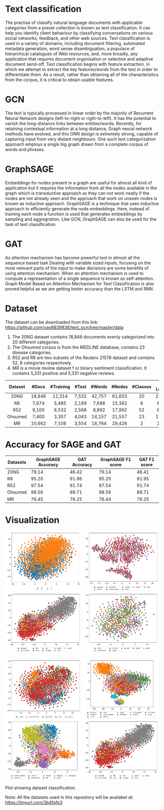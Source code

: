 # Text classification
The practise of classify natural language documents with applicable categories from a preset collection is known as text classification. It can help you identify client behaviour by classifying conversations on various social networks, feedback, and other web sources. Text classification is used in a variety of domains, including document filtering, automated metadata generation, word sense disambiguation, a populace of hierarchical catalogues of Web resources, and, more broadly, any application that requires document organisation or selective and adaptive document send-off. Text classification begins with feature extraction, in which we attempt to extract the key features/words from the text in order to differentiate them. As a result, rather than obtaining all of the characteristics from the corpus, it is critical to obtain usable features.

# GCN
The text is typically processed in linear order by the majority of Recurrent Neural Network designs (left-to-right or right-to-left). It has the potential to vanish the long-distance links between entities/words. Recently, for retaining contextual information at a long distance, Graph neural network methods have evolved, and this GNN design is extremely strong, capable of capturing input from very distant neighbours. One such text categorization approach employs a single big graph drawn from a complete corpus of words and phrases.

# GraphSAGE
Embeddings for nodes present in a graph are useful for almost all kind of application but it requires the information from all the nodes available in the graph which is transductive approach as they can not work neatly if the nodes are not already seen and the approach that work on unseen nodes is known as inductive approach. GraphSAGE is a technique that uses inductive approach to efficiently generate the node embeddings. Here, instead of training each node a function is used that generates embeddings by sampling and aggregration. Like GCN, GraphSAGE can also be used for the task of text classification.

# GAT 
As attention mechanism has become powerful tool in almost all the sequence based task Dealing with variable sized inputs, focusing on the most relevant parts of the input to make decisions are some benefits of using attention mechanism. When an attention mechanism is used to compute a representation of a single sequence is known as self-attention. Graph Model Based on Attention Mechanism for Text Classification is also proved helpful as we are getting better accuracy than the LSTM and RNN.

# Dataset
The dataset can be downloaded from this link: https://github.com/yao8839836/text_gcn/tree/master/data
1. The 20NG dataset contains 18,846 documents evenly categorized into 20 different categories.
2. The Ohsumed corpus is from the MEDLINE database, contains 23 disease categories.
3. R52 and R8 are two subsets of the Reuters 21578 dataset and contains 52, 8 categories respectively.
4. MR is a movie review dataset f or binary sentiment classification. It contains 5,331 positive and 5,331
negative reviews.

| Dataset 	| #Docs 	| #Training 	| #Test 	| #Words 	| #Nodes 	| #Classes 	| Avg Length 	|
|:---:	|:---:	|:---:	|:---:	|:---:	|:---:	|:---:	|:---:	|
| 20NG 	| 18,846 	| 11,314 	| 7,532 	| 42,757 	| 61,603 	| 20 	| 221.26 	|
| R8 	| 7,674 	| 5,485 	| 2,189 	| 7,688 	| 15,362 	| 8 	| 65.72 	|
| R52 	| 9,100 	| 6,532 	| 2,568 	| 8,892 	| 17,992 	| 52 	| 69.82 	|
| Ohsumed 	| 7,400 	| 3,357 	| 4,043 	| 14,157 	| 21,557 	| 23 	| 135.82 	|
| MR 	| 10,662 	| 7,108 	| 3,554 	| 18,764 	| 29,426 	| 2 	| 20.39 	|

# Accuracy for SAGE and GAT
| Datasets | GraphSAGE Accuracy | GAT Accuracy | GraphSAGE F1 score | GAT F1 score |
|----------|--------------------|--------------|--------------------|--------------|
| 20NG     | 79.14              | 46.42        | 79.14              | 46.41        |
| R8       | 95.20              | 91.96        | 95.20              | 91.95        |
| R52      | 97.54              | 91.74        | 97.54              | 91.74        |
| Ohsumed  | 98.56              | 89.71        | 98.56              | 89.71        |
| MR       | 76.45              | 76.25        | 76.44              | 76.25        |

# Visualization

<div align="center">    
<img src="https://github.com/pavanbaswani/text-gnn/blob/main/plots/tsne_plots.jpg?raw=true" width="250px" height="200px" alt="R8_gcn_test" align=center />
 
<img src="https://github.com/pavanbaswani/text-gnn/blob/main/plots/bn_gcn_doc_test.jpg?raw=true" width="250px" height="200px" alt="R8_gcn_test" align=center />
 
<img src="https://github.com/pavanbaswani/text-gnn/blob/main/plots/kn_gcn_doc_test.jpg?raw=true" width="250px" height="200px" alt="R8_gcn_test" align=center /> 
 
<img src="https://github.com/pavanbaswani/text-gnn/blob/main/plots/mar_gcn_doc_test.jpg?raw=true" width="250px" height="200px" alt="R8_gcn_test" align=center />
</div>
</br>

<div align="center">    
<img src="https://github.com/pavanbaswani/text-gnn/blob/main/plots/ml_gcn_doc_test.jpg?raw=true" width="250px" height="200px" alt="R8_gcn_test" align=center />
  
<img src="https://github.com/pavanbaswani/text-gnn/blob/main/plots/ta_gcn_doc_test.jpg?raw=true" width="250px" height="200px" alt="R8_gcn_test" align=center />
 
<img src="https://github.com/pavanbaswani/text-gnn/blob/main/plots/tel_gcn_doc_test.jpg?raw=true" width="250px" height="200px" alt="R8_gcn_test" align=center />
   
<img src="https://github.com/pavanbaswani/text-gnn/blob/main/plots/kn_gcn_doc_test.jpg?raw=true" width="250px" height="200px" alt="R8_gcn_test" align=center />
</div>

Plot showing dataset classification.

Note: All the datasets used in this repository will be availabel at: https://tinyurl.com/3b4fafp3
